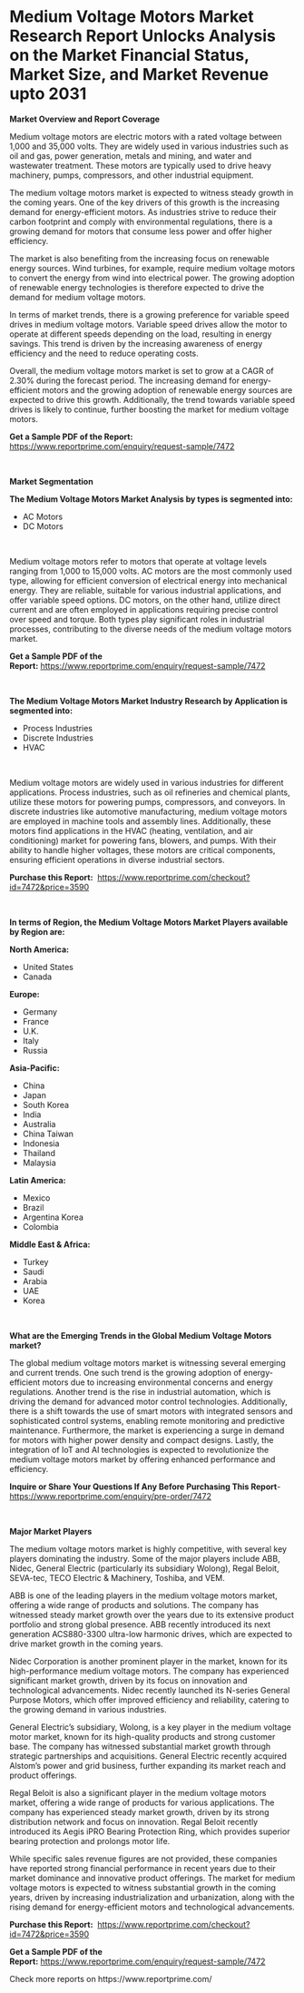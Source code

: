 <p><h1>Medium Voltage Motors Market Research Report Unlocks Analysis on the Market Financial Status, Market Size, and Market Revenue upto 2031</h1></p><p><strong>Market Overview and Report Coverage</strong></p>
<p><p>Medium voltage motors are electric motors with a rated voltage between 1,000 and 35,000 volts. They are widely used in various industries such as oil and gas, power generation, metals and mining, and water and wastewater treatment. These motors are typically used to drive heavy machinery, pumps, compressors, and other industrial equipment.</p><p>The medium voltage motors market is expected to witness steady growth in the coming years. One of the key drivers of this growth is the increasing demand for energy-efficient motors. As industries strive to reduce their carbon footprint and comply with environmental regulations, there is a growing demand for motors that consume less power and offer higher efficiency.</p><p>The market is also benefiting from the increasing focus on renewable energy sources. Wind turbines, for example, require medium voltage motors to convert the energy from wind into electrical power. The growing adoption of renewable energy technologies is therefore expected to drive the demand for medium voltage motors.</p><p>In terms of market trends, there is a growing preference for variable speed drives in medium voltage motors. Variable speed drives allow the motor to operate at different speeds depending on the load, resulting in energy savings. This trend is driven by the increasing awareness of energy efficiency and the need to reduce operating costs.</p><p>Overall, the medium voltage motors market is set to grow at a CAGR of 2.30% during the forecast period. The increasing demand for energy-efficient motors and the growing adoption of renewable energy sources are expected to drive this growth. Additionally, the trend towards variable speed drives is likely to continue, further boosting the market for medium voltage motors.</p></p>
<p><strong>Get a Sample PDF of the Report:</strong> <a href="https://www.reportprime.com/enquiry/request-sample/7472">https://www.reportprime.com/enquiry/request-sample/7472</a></p>
<p>&nbsp;</p>
<p><strong>Market Segmentation</strong></p>
<p><strong>The Medium Voltage Motors Market Analysis by types is segmented into:</strong></p>
<p><ul><li>AC Motors</li><li>DC Motors</li></ul></p>
<p>&nbsp;</p>
<p><p>Medium voltage motors refer to motors that operate at voltage levels ranging from 1,000 to 15,000 volts. AC motors are the most commonly used type, allowing for efficient conversion of electrical energy into mechanical energy. They are reliable, suitable for various industrial applications, and offer variable speed options. DC motors, on the other hand, utilize direct current and are often employed in applications requiring precise control over speed and torque. Both types play significant roles in industrial processes, contributing to the diverse needs of the medium voltage motors market.</p></p>
<p><strong>Get a Sample PDF of the Report:</strong>&nbsp;<a href="https://www.reportprime.com/enquiry/request-sample/7472">https://www.reportprime.com/enquiry/request-sample/7472</a></p>
<p>&nbsp;</p>
<p><strong>The Medium Voltage Motors Market Industry Research by Application is segmented into:</strong></p>
<p><ul><li>Process Industries</li><li>Discrete Industries</li><li>HVAC</li></ul></p>
<p>&nbsp;</p>
<p><p>Medium voltage motors are widely used in various industries for different applications. Process industries, such as oil refineries and chemical plants, utilize these motors for powering pumps, compressors, and conveyors. In discrete industries like automotive manufacturing, medium voltage motors are employed in machine tools and assembly lines. Additionally, these motors find applications in the HVAC (heating, ventilation, and air conditioning) market for powering fans, blowers, and pumps. With their ability to handle higher voltages, these motors are critical components, ensuring efficient operations in diverse industrial sectors.</p></p>
<p><strong>Purchase this Report:</strong>&nbsp; <a href="https://www.reportprime.com/checkout?id=7472&price=3590">https://www.reportprime.com/checkout?id=7472&price=3590</a></p>
<p>&nbsp;</p>
<p><strong>In terms of Region, the Medium Voltage Motors Market Players available by Region are:</strong></p>
<p>
    <p> <strong> North America: </strong>
        <ul>
            <li>United States</li>
            <li>Canada</li>
        </ul>
        </p> 
    <p> <strong> Europe: </strong>
        <ul>
            <li>Germany</li>
            <li>France</li>
            <li>U.K.</li>
            <li>Italy</li>
            <li>Russia</li>
        </ul>
        </p> 
    <p> <strong> Asia-Pacific: </strong>
        <ul>
            <li>China</li>
            <li>Japan</li>
            <li>South Korea</li>
            <li>India</li>
            <li>Australia</li>
            <li>China Taiwan</li>
            <li>Indonesia</li>
            <li>Thailand</li>
            <li>Malaysia</li>
        </ul>
        </p> 
    <p> <strong> Latin America: </strong>
        <ul>
            <li>Mexico</li>
            <li>Brazil</li>
            <li>Argentina Korea</li>
            <li>Colombia</li>
        </ul>
        </p> 
    <p> <strong> Middle East & Africa: </strong>
        <ul>
            <li>Turkey</li>
            <li>Saudi</li>
            <li>Arabia</li>
            <li>UAE</li>
            <li>Korea</li>
        </ul>
    </p>
    </p>
<p>&nbsp;</p>
<p><strong>What are the Emerging Trends in the Global Medium Voltage Motors market?</strong></p>
<p><p>The global medium voltage motors market is witnessing several emerging and current trends. One such trend is the growing adoption of energy-efficient motors due to increasing environmental concerns and energy regulations. Another trend is the rise in industrial automation, which is driving the demand for advanced motor control technologies. Additionally, there is a shift towards the use of smart motors with integrated sensors and sophisticated control systems, enabling remote monitoring and predictive maintenance. Furthermore, the market is experiencing a surge in demand for motors with higher power density and compact designs. Lastly, the integration of IoT and AI technologies is expected to revolutionize the medium voltage motors market by offering enhanced performance and efficiency.</p></p>
<p><strong>Inquire or Share Your Questions If Any Before Purchasing This Report</strong>- <a href="https://www.reportprime.com/enquiry/pre-order/7472">https://www.reportprime.com/enquiry/pre-order/7472</a></p>
<p>&nbsp;</p>
<p><strong>Major Market Players</strong></p>
<p><p>The medium voltage motors market is highly competitive, with several key players dominating the industry. Some of the major players include ABB, Nidec, General Electric (particularly its subsidiary Wolong), Regal Beloit, SEVA-tec, TECO Electric & Machinery, Toshiba, and VEM.</p><p>ABB is one of the leading players in the medium voltage motors market, offering a wide range of products and solutions. The company has witnessed steady market growth over the years due to its extensive product portfolio and strong global presence. ABB recently introduced its next generation ACS880-3300 ultra-low harmonic drives, which are expected to drive market growth in the coming years.</p><p>Nidec Corporation is another prominent player in the market, known for its high-performance medium voltage motors. The company has experienced significant market growth, driven by its focus on innovation and technological advancements. Nidec recently launched its N-series General Purpose Motors, which offer improved efficiency and reliability, catering to the growing demand in various industries.</p><p>General Electric’s subsidiary, Wolong, is a key player in the medium voltage motor market, known for its high-quality products and strong customer base. The company has witnessed substantial market growth through strategic partnerships and acquisitions. General Electric recently acquired Alstom’s power and grid business, further expanding its market reach and product offerings.</p><p>Regal Beloit is also a significant player in the medium voltage motors market, offering a wide range of products for various applications. The company has experienced steady market growth, driven by its strong distribution network and focus on innovation. Regal Beloit recently introduced its Aegis iPRO Bearing Protection Ring, which provides superior bearing protection and prolongs motor life.</p><p>While specific sales revenue figures are not provided, these companies have reported strong financial performance in recent years due to their market dominance and innovative product offerings. The market for medium voltage motors is expected to witness substantial growth in the coming years, driven by increasing industrialization and urbanization, along with the rising demand for energy-efficient motors and technological advancements.</p></p>
<p><strong>Purchase this Report:</strong>&nbsp;&nbsp;<a href="https://www.reportprime.com/checkout?id=7472&price=3590">https://www.reportprime.com/checkout?id=7472&price=3590</a></p>
<p></p>
<p><strong>Get a Sample PDF of the Report:</strong>&nbsp;<a href="https://www.reportprime.com/enquiry/request-sample/7472">https://www.reportprime.com/enquiry/request-sample/7472</a></p>
<p>Check more reports on https://www.reportprime.com/</p>